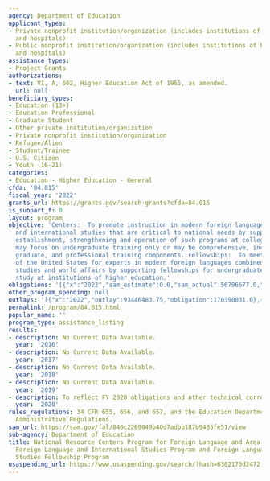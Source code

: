 ```yaml
---
agency: Department of Education
applicant_types:
- Private nonprofit institution/organization (includes institutions of higher education
  and hospitals)
- Public nonprofit institution/organization (includes institutions of higher education
  and hospitals)
assistance_types:
- Project Grants
authorizations:
- text: VI, A, 602, Higher Education Act of 1965, as amended.
  url: null
beneficiary_types:
- Education (13+)
- Education Professional
- Graduate Student
- Other private institution/organization
- Private nonprofit institution/organization
- Refugee/Alien
- Student/Trainee
- U.S. Citizen
- Youth (16-21)
categories:
- Education - Higher Education - General
cfda: '84.015'
fiscal_year: '2022'
grants_url: https://grants.gov/search-grants?cfda=84.015
is_subpart_f: 0
layout: program
objective: 'Centers:  To promote instruction in modern foreign languages and area
  and international studies that are critical to national needs by supporting the
  establishment, strengthening and operation of such programs at colleges and universities.  Centers
  may focus on undergraduate training only or may be comprehensive, including undergraduate,
  graduate, and professional training components. Fellowships:  To meet the needs
  of the United States for experts in modern foreign languages combined with area
  studies and world affairs by supporting fellowships for undergraduate and graduate
  study at institutions of higher education.'
obligations: '[{"x":"2022","sam_estimate":0.0,"sam_actual":56796677.0,"usa_spending_actual":56796677.0},{"x":"2023","sam_estimate":60569027.0,"sam_actual":0.0,"usa_spending_actual":60390419.07},{"x":"2024","sam_estimate":60297116.0,"sam_actual":0.0,"usa_spending_actual":58461938.1}]'
other_program_spending: null
outlays: '[{"x":"2022","outlay":93446483.75,"obligation":170390031.0},{"x":"2023","outlay":2684112.49,"obligation":7544700.0},{"x":"2024","outlay":0.0,"obligation":0.0}]'
permalink: /program/84.015.html
popular_name: ''
program_type: assistance_listing
results:
- description: No Current Data Available.
  year: '2016'
- description: No Current Data Available.
  year: '2017'
- description: No Current Data Available.
  year: '2018'
- description: No Current Data Available.
  year: '2019'
- description: To reflect FY 2020 obligations and other technical corrections.
  year: '2020'
rules_regulations: 34 CFR 655, 656, and 657, and the Education Department General
  Administrative Regulations.
sam_url: https://sam.gov/fal/846c2269049b40d7adbb187b9405fe51/view
sub-agency: Department of Education
title: National Resource Centers Program for Foreign Language and Area Studies or
  Foreign Language and International Studies Program and Foreign Language and Area
  Studies Fellowship Program
usaspending_url: https://www.usaspending.gov/search/?hash=6302170d2472f6c59068ccdbc2b0c33a
---
```

